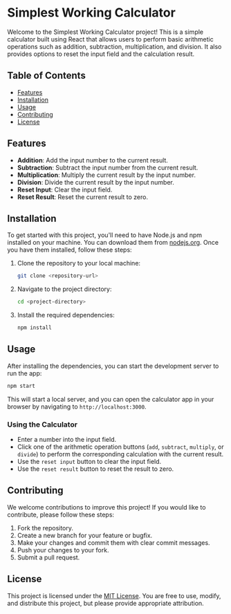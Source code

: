 # Simplest Working Calculator

Welcome to the Simplest Working Calculator project! This is a simple calculator built using React that allows users to perform basic arithmetic operations such as addition, subtraction, multiplication, and division. It also provides options to reset the input field and the calculation result.

## Table of Contents
- [Features](#features)
- [Installation](#installation)
- [Usage](#usage)
- [Contributing](#contributing)
- [License](#license)

## Features
- **Addition**: Add the input number to the current result.
- **Subtraction**: Subtract the input number from the current result.
- **Multiplication**: Multiply the current result by the input number.
- **Division**: Divide the current result by the input number.
- **Reset Input**: Clear the input field.
- **Reset Result**: Reset the current result to zero.

## Installation
To get started with this project, you'll need to have Node.js and npm installed on your machine. You can download them from [nodejs.org](https://nodejs.org/). Once you have them installed, follow these steps:

1. Clone the repository to your local machine:
   ```bash
   git clone <repository-url>
   ```
2. Navigate to the project directory:
   ```bash
   cd <project-directory>
   ```
3. Install the required dependencies:
   ```bash
   npm install
   ```

## Usage
After installing the dependencies, you can start the development server to run the app:

```bash
npm start
```

This will start a local server, and you can open the calculator app in your browser by navigating to `http://localhost:3000`.

### Using the Calculator
- Enter a number into the input field.
- Click one of the arithmetic operation buttons (`add`, `subtract`, `multiply`, or `divide`) to perform the corresponding calculation with the current result.
- Use the `reset input` button to clear the input field.
- Use the `reset result` button to reset the result to zero.

## Contributing
We welcome contributions to improve this project! If you would like to contribute, please follow these steps:

1. Fork the repository.
2. Create a new branch for your feature or bugfix.
3. Make your changes and commit them with clear commit messages.
4. Push your changes to your fork.
5. Submit a pull request.

## License
This project is licensed under the [MIT License](LICENSE). You are free to use, modify, and distribute this project, but please provide appropriate attribution.